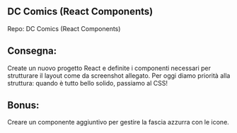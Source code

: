 ## DC Comics (React Components)
Repo: DC Comics (React Components)
## Consegna:
Create un nuovo progetto React e definite i componenti necessari per strutturare il layout come da screenshot allegato.
Per oggi diamo priorità alla struttura: quando è tutto bello solido, passiamo al CSS!

## Bonus:
Creare un componente aggiuntivo per gestire la fascia azzurra con le icone.